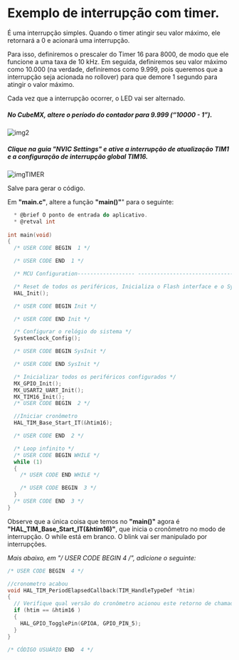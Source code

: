 # Exemplo de interrupção com timer.

É uma interrupção simples. Quando o timer atingir seu valor máximo, ele retornará a 0 e acionará uma interrupção.

Para isso, definiremos o prescaler do Timer 16 para 8000, de modo que ele funcione a uma taxa de 10 kHz. Em seguida, definiremos seu valor máximo como 10.000 (na verdade, definiremos como 9.999, pois queremos que a interrupção seja acionada no rollover) para que demore 1 segundo para atingir o valor máximo. 

Cada vez que a interrupção ocorrer, o LED vai ser alternado.

##### No CubeMX, altere o período do contador para 9.999 (“10000 - 1”).

![img2](https://github.com/Well-IDESCO/STM32-Codes/assets/135154280/faca7e69-5884-44d7-9baf-9dc1613d8e26)

##### Clique na guia **"NVIC Settings"** e ative a interrupção de atualização TIM1 e a configuração de interrupção global TIM16.

![imgTIMER](https://github.com/Well-IDESCO/STM32-Codes/assets/135154280/bd603f87-8dd0-4aa1-93db-5a5e18c592ca)

Salve para gerar o código.

Em **"main.c"**, altere a função **"main()"**" para o seguinte:

~~~C
  * @brief O ponto de entrada do aplicativo. 
  * @retval int 
  
int main(void) 
{ 
  /* USER CODE BEGIN  1 */ 

  /* USER CODE END  1 */ 

  /* MCU Configuration------------------ --------------------------------------*/ 

  /* Reset de todos os periféricos, Inicializa o Flash interface e o Systick. */ 
  HAL_Init(); 

  /* USER CODE BEGIN Init */ 

  /* USER CODE END Init */

  /* Configurar o relógio do sistema */ 
  SystemClock_Config(); 

  /* USER CODE BEGIN SysInit */ 

  /* USER CODE END SysInit */ 

  /* Inicializar todos os periféricos configurados */ 
  MX_GPIO_Init(); 
  MX_USART2_UART_Init(); 
  MX_TIM16_Init(); 
  /* USER CODE BEGIN  2 */ 

  //Iniciar cronômetro 
  HAL_TIM_Base_Start_IT(&htim16); 

  /* USER CODE END  2 */ 

  /* Loop infinito */ 
  /* USER CODE BEGIN WHILE */ 
  while (1) 
  { 
    /* USER CODE END WHILE */ 

    /* USER CODE BEGIN  3 */ 
  } 
  /* USER CODE END  3 */ 
}
~~~

Observe que a única coisa que temos no **"main()"** agora é **"HAL_TIM_Base_Start_IT(&htim16)"**, que inicia o cronômetro no modo de interrupção. O while está em branco. O blink vai ser manipulado por interrupções.

**Mais abaixo, em "/* USER CODE BEGIN 4 */", adicione o seguinte:**
~~~C
/* USER CODE BEGIN  4 */ 

//cronometro acabou
void HAL_TIM_PeriodElapsedCallback(TIM_HandleTypeDef *htim) 
{ 
  // Verifique qual versão do cronômetro acionou este retorno de chamada e alterne o LED 
  if (htim == &htim16 ) 
  { 
    HAL_GPIO_TogglePin(GPIOA, GPIO_PIN_5); 
  } 
} 

/* CÓDIGO USUÁRIO END  4 */
~~~



